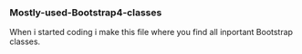 <h3>Mostly-used-Bootstrap4-classes</h3>
<p>When i started coding i make this file where you find all inportant Bootstrap classes.</p>

